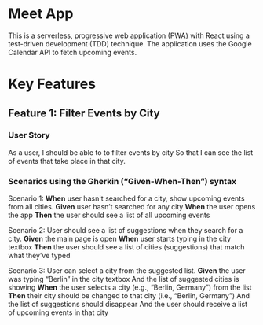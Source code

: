 # Meet App

This is a serverless, progressive web application (PWA) with React using a
test-driven development (TDD) technique. The application uses the Google
Calendar API to fetch upcoming events.

# Key Features 

## Feature 1: Filter Events by City

### User Story
As a user,
I should be able to to filter events by city
So that I can see the list of events that take place in that city.

### Scenarios using the Gherkin (“Given-When-Then”) syntax
Scenario 1: **When** user hasn't searched for a city, show upcoming events from all cities. **Given** user hasn’t searched for any city **When** the user opens the app **Then** the user should see a list of all upcoming events

Scenario 2: User should see a list of suggestions when they search for a city. **Given** the main page is open **When** user starts typing in the city textbox **Then** the user should see a list of cities (suggestions) that match what they’ve typed

Scenario 3: User can select a city from the suggested list. **Given** the user was typing “Berlin” in the city textbox And the list of suggested cities is showing **When** the user selects a city (e.g., “Berlin, Germany”) from the list **Then** their city should be changed to that city (i.e., “Berlin, Germany”) And the list of suggestions should disappear And the user should receive a list of upcoming events in that city
